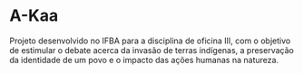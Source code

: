 # A-Kaa
Projeto desenvolvido no IFBA para a disciplina de oficina III, com o objetivo de estimular o debate acerca da invasão de terras indígenas, a preservação da identidade de um povo e o impacto das ações humanas na natureza.
